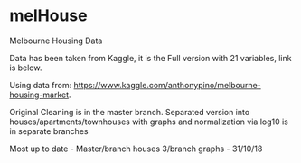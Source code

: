 # melHouse
Melbourne Housing Data

Data has been taken from Kaggle, it is the Full version with 21 variables, link is below.

Using data from: https://www.kaggle.com/anthonypino/melbourne-housing-market.  

Original Cleaning is in the master branch.
Separated version into houses/apartments/townhouses with graphs and normalization via log10 is in separate branches


Most up to date - Master/branch houses 3/branch graphs - 31/10/18
